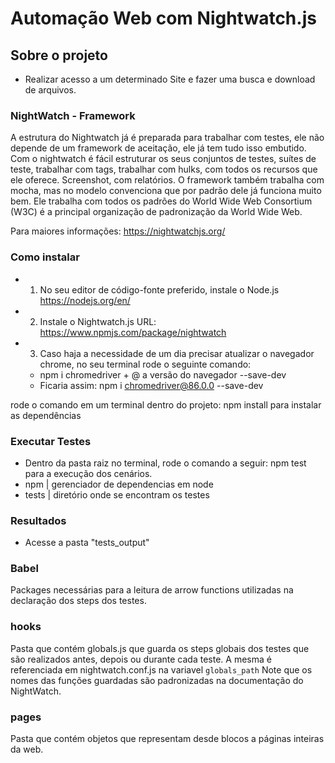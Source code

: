 # Automação Web com Nightwatch.js #

## Sobre o projeto

- Realizar acesso a um determinado Site e fazer uma busca e download de arquivos.

 ### NightWatch - Framework

A estrutura do Nightwatch já é preparada para trabalhar com testes, ele não depende de um framework de aceitação, ele já tem tudo isso embutido. Com o nightwatch é fácil estruturar os seus conjuntos de testes, suítes de teste, trabalhar com tags, trabalhar com hulks, com todos os recursos que ele oferece. Screenshot, com relatórios.
O framework também trabalha com mocha, mas no modelo convenciona que por padrão dele já funciona muito bem.
Ele trabalha com todos os padrões do World Wide Web Consortium (W3C) é a principal organização de padronização da World Wide Web.

Para maiores informações: https://nightwatchjs.org/
 
### Como instalar
- 1) No seu editor de código-fonte preferido, instale o Node.js
https://nodejs.org/en/ 

- 2) Instale o Nightwatch.js
 URL: https://www.npmjs.com/package/nightwatch

- 3) Caso haja a necessidade de um dia precisar atualizar o navegador chrome, no seu terminal rode o seguinte comando: 
   - npm i chromedriver + @ a versão do navegador --save-dev 
   - Ficaria assim: npm i chromedriver@86.0.0 --save-dev
 
rode o comando em um terminal dentro do projeto: npm install para instalar as dependências
 
### Executar Testes

- Dentro da pasta raiz no terminal, rode o comando a seguir: npm test para a execução dos cenários.
- npm | gerenciador de dependencias em node
- tests | diretório onde se encontram os testes
 
### Resultados

- Acesse a pasta "tests_output"
 
### Babel

Packages necessárias para a leitura de arrow functions utilizadas na declaração dos steps dos testes.

### hooks

Pasta que contém globals.js que guarda os steps globais dos testes que são realizados antes, depois ou durante cada teste.
A mesma é referenciada em nightwatch.conf.js na variavel `globals_path`
Note que os nomes das funções guardadas são padronizadas na documentação do NightWatch.

### pages

Pasta que contém objetos que representam desde blocos a páginas inteiras da web.
